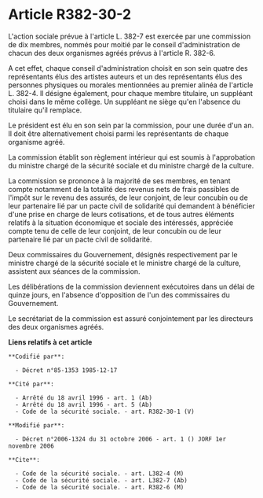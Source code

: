 # Article R382-30-2

L'action sociale prévue à l'article L. 382-7 est exercée par une commission de dix membres, nommés pour moitié par le conseil
d'administration de chacun des deux organismes agréés prévus à l'article R. 382-6.

A cet effet, chaque conseil d'administration choisit en son sein quatre des représentants élus des artistes auteurs et un des
représentants élus des personnes physiques ou morales mentionnées au premier alinéa de l'article L. 382-4. Il désigne
également, pour chaque membre titulaire, un suppléant choisi dans le même collège. Un suppléant ne siège qu'en l'absence du
titulaire qu'il remplace.

Le président est élu en son sein par la commission, pour une durée d'un an. Il doit être alternativement choisi parmi les
représentants de chaque organisme agréé.

La commission établit son règlement intérieur qui est soumis à l'approbation du ministre chargé de la sécurité sociale et du
ministre chargé de la culture.

La commission se prononce à la majorité de ses membres, en tenant compte notamment de la totalité des revenus nets de frais
passibles de l'impôt sur le revenu des assurés, de leur conjoint, de leur concubin ou de leur partenaire lié par un pacte
civil de solidarité qui demandent à bénéficier d'une prise en charge de leurs cotisations, et de tous autres éléments
relatifs à la situation économique et sociale des intéressés, appréciée compte tenu de celle de leur conjoint, de leur
concubin ou de leur partenaire lié par un pacte civil de solidarité.

Deux commissaires du Gouvernement, désignés respectivement par le ministre chargé de la sécurité sociale et le ministre
chargé de la culture, assistent aux séances de la commission.

Les délibérations de la commission deviennent exécutoires dans un délai de quinze jours, en l'absence d'opposition de l'un
des commissaires du Gouvernement.

Le secrétariat de la commission est assuré conjointement par les directeurs des deux organismes agréés.

**Liens relatifs à cet article**

	**Codifié par**:

	  - Décret n°85-1353 1985-12-17

	**Cité par**:

	  - Arrêté du 18 avril 1996 - art. 1 (Ab)
	  - Arrêté du 18 avril 1996 - art. 5 (Ab)
	  - Code de la sécurité sociale. - art. R382-30-1 (V)

	**Modifié par**:

	  - Décret n°2006-1324 du 31 octobre 2006 - art. 1 () JORF 1er novembre 2006

	**Cite**:

	  - Code de la sécurité sociale. - art. L382-4 (M)
	  - Code de la sécurité sociale. - art. L382-7 (Ab)
	  - Code de la sécurité sociale. - art. R382-6 (M)
